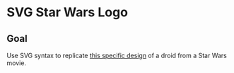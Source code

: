 # SVG Star Wars Logo

## Goal

Use SVG syntax to replicate [this specific design](https://dribbble.com/shots/2408834-BB-8) of a droid from a Star Wars movie.